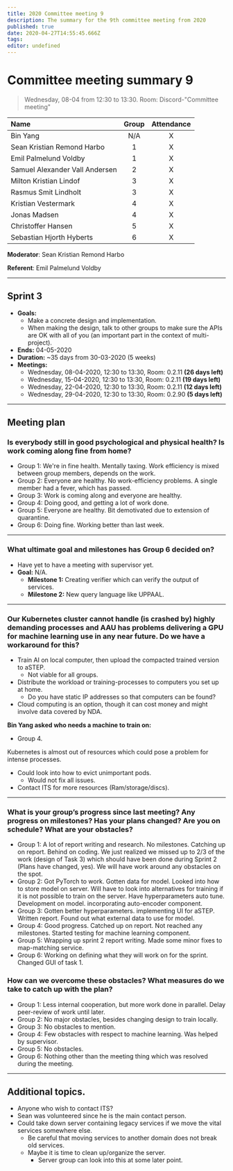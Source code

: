 ```yaml
---
title: 2020 Committee meeting 9
description: The summary for the 9th committee meeting from 2020
published: true
date: 2020-04-27T14:55:45.666Z
tags: 
editor: undefined
---
```


# Committee meeting summary 9

> Wednesday, 08-04 from 12:30 to 13:30. Room: Discord-"Committee meeting"

| Name                            | Group | Attendance |
| :------------------------------ | :---: | :--------: |
| Bin Yang                        |  N/A  |      X     |
| Sean Kristian Remond Harbo      |   1   |      X     |
| Emil Palmelund Voldby           |   1   |      X     |
| Samuel Alexander Vall  Andersen |   2   |      X     |
| Milton Kristian Lindof          |   3   |      X     |
| Rasmus Smit Lindholt            |   3   |      X     |
| Kristian Vestermark             |   4   |      X     |
| Jonas Madsen                    |   4   |      X     |
| Christoffer Hansen              |   5   |      X     |
| Sebastian Hjorth Hyberts        |   6   |      X     |

**Moderator**: Sean Kristian Remond Harbo

**Referent**: Emil Palmelund Voldby

****

## Sprint 3

- **Goals:**
  * Make a concrete design and implementation.
  * When making the design, talk to other groups to make sure the APIs are OK with all of you (an important part in the context of multi-project).
- **Ends:** 04-05-2020
- **Duration:** ~35 days from 30-03-2020 (5 weeks)
- **Meetings:**
  * Wednesday, 08-04-2020, 12:30 to 13:30, Room: 0.2.11 **(26 days left)**
  * Wednesday, 15-04-2020, 12:30 to 13:30, Room: 0.2.11 **(19 days left)**
  * Wednesday, 22-04-2020, 12:30 to 13:30, Room: 0.2.11 **(12 days left)**
  * Wednesday, 29-04-2020, 12:30 to 13:30, Room: 0.2.90 **(5 days left)**

****

## Meeting plan

### Is everybody still in good psychological and physical health? Is work coming along fine from home? ###

- Group 1: We're in fine health. Mentally taxing. Work efficiency is mixed between group members, depends on the work.
- Group 2: Everyone are healthy. No work-efficiency problems. A single member had a fever, which has passed.
- Group 3: Work is coming along and everyone are healthy.
- Group 4: Doing good, and getting a lot of work done.
- Group 5: Everyone are healthy. Bit demotivated due to extension of quarantine.
- Group 6: Doing fine. Working better than last week.

****

### What ultimate goal and milestones has Group 6 decided on?

- Have yet to have a meeting with supervisor yet.
- **Goal:** N/A.
  - **Milestone 1:** Creating verifier which can verify the output of services.
  - **Milestone 2:** New query language like UPPAAL.

****

### Our Kubernetes cluster cannot handle (is crashed by) highly demanding processes and AAU has problems delivering a GPU for machine learning use in any near future. Do we have a workaround for this?

- Train AI on local computer, then upload the compacted trained version to aSTEP.
  - Not viable for all groups.
- Distribute the workload or training-processes to computers you set up at home.
  - Do you have static IP addresses so that computers can be found?
- Cloud computing is an option, though it can cost money and might involve data covered by NDA.

**Bin Yang asked who needs a machine to train on:**

- Group 4.

Kubernetes is almost out of resources which could pose a problem for intense processes.
 - Could look into how to evict unimportant pods.
   - Would not fix all issues.
 - Contact ITS for more resources (Ram/storage/discs).
****

### What is your group’s progress since last meeting? Any progress on milestones? Has your plans changed? Are you on schedule? What are your obstacles?

- Group 1: A lot of report writing and research. No milestones. Catching up on report. Behind on coding. We just realized we missed up to 2/3 of the work (design of Task 3) which should have been done during Sprint 2 (Plans have changed, yes). We will have work around any obstacles on the spot.
- Group 2: Got PyTorch to work. Gotten data for model. Looked into how to store model on server. Will have to look into alternatives for training if it is not possible to train on the server. Have hyperparameters auto tune. Development on model. incorporating auto-encoder component. 
- Group 3: Gotten better hyperparameters. implementing UI for aSTEP. Written report. Found out what external data to use for model.
- Group 4: Good progress. Catched up on report. Not reached any milestones. Started testing for machine learning component.
- Group 5: Wrapping up sprint 2 report writing. Made some minor fixes to map-matching service.
- Group 6: Working on defining what they will work on for the sprint. Changed GUI of task 1.

### How can we overcome these obstacles? What measures do we take to catch up with the plan?

- Group 1: Less internal cooperation, but more work done in parallel. Delay peer-review of work until later.
- Group 2: No major obstacles, besides changing design to train locally.
- Group 3: No obstacles to mention.
- Group 4: Few obstacles with respect to machine learning. Was helped by supervisor.
- Group 5: No obstacles.
- Group 6: Nothing other than the meeting thing which was resolved during the meeting.

****

## Additional topics.
 - Anyone who wish to contact ITS?
  - Sean was volunteered since he is the main contact person.
  - Could take down server containing legacy services if we move the vital services somewhere else.
      - Be careful that moving services to another domain does not break old services.
    - Maybe it is time to clean up/organize the server.
      - Server group can look into this at some later point.